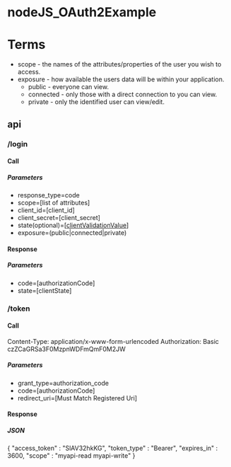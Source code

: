 # nodeJS_OAuth2Example

# Terms
- scope - the names of the attributes/properties of the user you wish to access.
- exposure - how available the users data will be within your application.
    - public - everyone can view.
    - connected - only those with a direct connection to you can view.
    - private - only the identified user can view/edit.

## api
### /login
#### Call
##### Parameters
- response_type=code
- scope=[list of attributes]
- client_id=[client_id]
- client_secret=[client_secret]
- state(optional)=[[clientValidationValue](https://tools.ietf.org/html/rfc6749#section-10.12)]
- exposure=(public|connected|private)

#### Response
##### Parameters
- code=[authorizationCode]
- state=[clientState]

### /token
#### Call
Content-Type: application/x-www-form-urlencoded
Authorization: Basic czZCaGRSa3F0MzpnWDFmQmF0M2JW

##### Parameters
- grant_type=authorization_code
- code=[authorizationCode]
- redirect_uri=[Must Match Registered Uri]

#### Response
##### JSON
{
  "access_token" : "SlAV32hkKG",
  "token_type"   : "Bearer",
  "expires_in"   : 3600,
  "scope"        : "myapi-read myapi-write"
}
